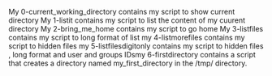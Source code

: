 My 0-current_working_directory contains my  script to show current directory
My 1-listit contains my  script to list the content of my cuurent directory 
My 2-bring_me_home contains my script to go home
My 3-listfiles contains my script to long format of list
my 4-listmorefiles  contains my script to hidden files
my 5-listfilesdigitonly contains my script to hidden files , long format and user and groups IDsmy 6-firstdirectory contains a script that creates a directory named my_first_directory in the /tmp/ directory. 
